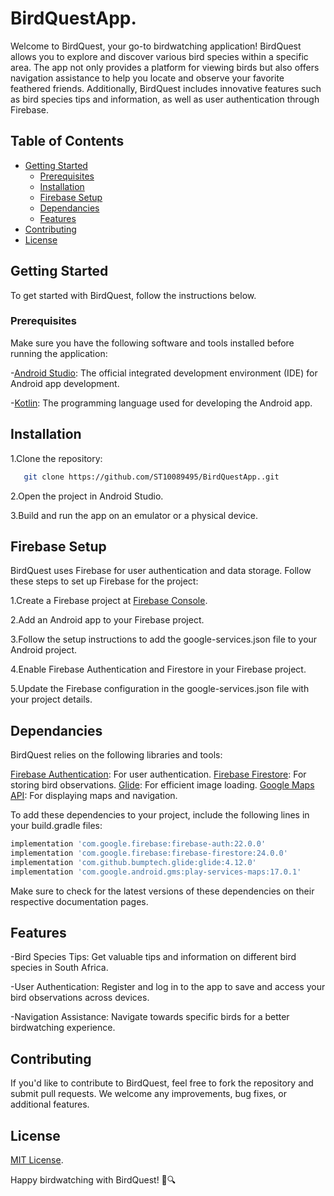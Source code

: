 # BirdQuestApp.

Welcome to BirdQuest, your go-to birdwatching application! BirdQuest allows you to explore and discover various bird species within a specific area. The app not only provides a platform for viewing birds but also offers navigation assistance to help you locate and observe your favorite feathered friends. Additionally, BirdQuest includes innovative features such as bird species tips and information, as well as user authentication through Firebase.

## Table of Contents

- [Getting Started](#getting-started)
  - [Prerequisites](#prerequisites)
  - [Installation](#installation)
  - [Firebase Setup](#firebase-setup)
  - [Dependancies](#dependancies)
  - [Features](#features)
- [Contributing](#contributing) 
- [License](#license)

## Getting Started

To get started with BirdQuest, follow the instructions below.

### Prerequisites

Make sure you have the following software and tools installed before running the application:

-[Android Studio](https://developer.android.com/studio): The official integrated development environment (IDE) for Android app development.

-[Kotlin](https://kotlinlang.org/): The programming language used for developing the Android app.

## Installation

1.Clone the repository:
 ```bash
    git clone https://github.com/ST10089495/BirdQuestApp..git
 ```
2.Open the project in Android Studio.

3.Build and run the app on an emulator or a physical device.

## Firebase Setup

BirdQuest uses Firebase for user authentication and data storage. Follow these steps to set up Firebase for the project:

1.Create a Firebase project at [Firebase Console](https://console.firebase.google.com/).

2.Add an Android app to your Firebase project.

3.Follow the setup instructions to add the google-services.json file to your Android project.

4.Enable Firebase Authentication and Firestore in your Firebase project.

5.Update the Firebase configuration in the google-services.json file with your project details.

## Dependancies

BirdQuest relies on the following libraries and tools:

[Firebase Authentication](https://firebase.google.com/docs/auth): For user authentication.
[Firebase Firestore](https://firebase.google.com/docs/firestore): For storing bird observations.
[Glide](https://github.com/bumptech/glide): For efficient image loading.
[Google Maps API](https://developers.google.com/maps/documentation/android-sdk/overview): For displaying maps and navigation.

To add these dependencies to your project, include the following lines in your build.gradle files:

```gradle
implementation 'com.google.firebase:firebase-auth:22.0.0'
implementation 'com.google.firebase:firebase-firestore:24.0.0'
implementation 'com.github.bumptech.glide:glide:4.12.0'
implementation 'com.google.android.gms:play-services-maps:17.0.1'
```
Make sure to check for the latest versions of these dependencies on their respective documentation pages.

## Features

-Bird Species Tips: Get valuable tips and information on different bird species in South Africa.

-User Authentication: Register and log in to the app to save and access your bird observations across devices.

-Navigation Assistance: Navigate towards specific birds for a better birdwatching experience.

## Contributing

If you'd like to contribute to BirdQuest, feel free to fork the repository and submit pull requests. We welcome any improvements, bug fixes, or additional features.

## License

[MIT License](https://opensource.org/licenses/MIT).

Happy birdwatching with BirdQuest! 🦜🔍

